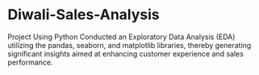 # Diwali-Sales-Analysis
Project Using Python
 Conducted an Exploratory Data Analysis (EDA) utilizing the pandas, seaborn, and matplotlib libraries, thereby generating significant insights aimed at enhancing customer experience and sales 
performance. 
